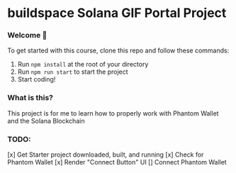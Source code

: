 # buildspace Solana GIF Portal Project

### **Welcome 👋**
To get started with this course, clone this repo and follow these commands:

1. Run `npm install` at the root of your directory
2. Run `npm run start` to start the project
3. Start coding!

### **What is this?**
This project is for me to learn how to properly work with Phantom Wallet and the Solana Blockchain

### TODO:
[x] Get Starter project downloaded, built, and running
[x] Check for Phantom Wallet
[x] Render "Connect Button" UI
[] Connect Phantom Wallet 
